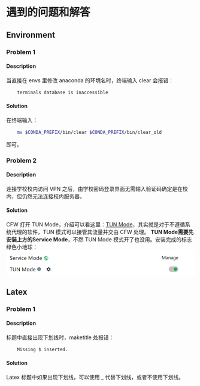 # 遇到的问题和解答

## Environment
### Problem 1
#### Description
当直接在 envs 里修改 anaconda 的环境名时，终端输入 clear 会报错：

```bash
    terminals database is inaccessible
```
#### Solution
在终端输入：

```bash
    mv $CONDA_PREFIX/bin/clear $CONDA_PREFIX/bin/clear_old
```
即可。

### Problem 2
#### Description
连接学校校内访问 VPN 之后，由学校密码登录界面无需输入验证码确定是在校内，但仍然无法连接校内服务器。
#### Solution
CFW 打开 TUN Mode，介绍可以看这里：[TUN Mode](https://docs.gtk.pw/contents/tun.html)，其实就是对于不遵循系统代理的软件，TUN 模式可以接管其流量并交由 CFW 处理。
**TUN Mode需要先安装上方的Service Mode**，不然 TUN Mode 模式开了也没用。安装完成的标志绿色小地球：
![1](assets/1.png)

## Latex
### Problem 1
#### Description
标题中直接出现下划线时，maketitle 处报错：

```bash
    Missing $ inserted.
```
#### Solution
Latex 标题中如果出现下划线，可以使用 \_ 代替下划线，或者不使用下划线。